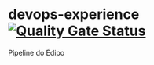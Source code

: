 
# devops-experience  [![Quality Gate Status](https://sonarcloud.io/api/project_badges/measure?project=edipofv_devopslab-9aso&metric=alert_status)](https://sonarcloud.io/summary/new_code?id=edipofv_devopslab-9aso)
Pipeline do Édipo 
